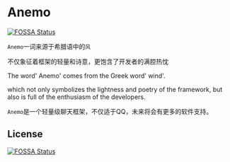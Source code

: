 # Anemo
[![FOSSA Status](https://app.fossa.com/api/projects/git%2Bgithub.com%2FLisk809%2Fanemo.svg?type=shield)](https://app.fossa.com/projects/git%2Bgithub.com%2FLisk809%2Fanemo?ref=badge_shield)

`Anemo`一词来源于希腊语中的`风`

不仅象征着框架的轻量和诗意，更饱含了开发者的满腔热忱

The word' Anemo' comes from the Greek word' wind'.

which not only symbolizes the lightness and poetry of the framework, but also is full of the enthusiasm of the developers.

`Anemo`是一个轻量级聊天框架，不仅适于QQ，未来将会有更多的软件支持。

## License
[![FOSSA Status](https://app.fossa.com/api/projects/git%2Bgithub.com%2FLisk809%2Fanemo.svg?type=large)](https://app.fossa.com/projects/git%2Bgithub.com%2FLisk809%2Fanemo?ref=badge_large)